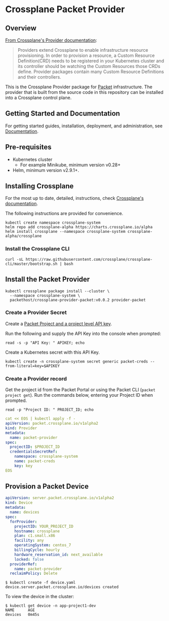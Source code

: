# Crossplane Packet Provider

## Overview

[From Crossplane's Provider documentation](https://crossplane.io/docs/v0.12/introduction/providers.html):

> Providers extend Crossplane to enable infrastructure resource provisioning. In order to provision a resource, a Custom Resource Definition(CRD) needs to be registered in your Kubernetes cluster and its controller should be watching the Custom Resources those CRDs define. Provider packages contain many Custom Resource Definitions and their controllers.

This is the Crossplane Provider package for [Packet](https://www.packet.com)
infrastructure. The provider that is built from the source code in this
repository can be installed into a Crossplane control plane.

## Getting Started and Documentation

For getting started guides, installation, deployment, and administration, see [Documentation](https://crossplane.io/docs/latest).

## Pre-requisites

* Kubernetes cluster
  * For example Minikube, minimum version v0.28+
* Helm, minimum version v2.9.1+.

## Installing Crossplane

For the most up to date, detailed, instructions, check [Crossplane's documentation](https://crossplane.io/docs/v0.12/getting-started/install-configure.html).

The following instructions are provided for convenience.

```console
kubectl create namespace crossplane-system
helm repo add crossplane-alpha https://charts.crossplane.io/alpha
helm install crossplane --namespace crossplane-system crossplane-alpha/crossplane
```

### Install the Crossplane CLI

```console
curl -sL https://raw.githubusercontent.com/crossplane/crossplane-cli/master/bootstrap.sh | bash
```

## Install the Packet Provider

```console
kubectl crossplane package install --cluster \
  --namespace crossplane-system \
  packethost/crossplane-provider-packet:v0.0.2 provider-packet
```

### Create a Provider Secret

Create a [Packet Project and a project level API key](https://www.packet.com/developers/docs/API/getting-started/).

Run the following and supply the API Key into the console when prompted:

```console
read -s -p "API Key: " APIKEY; echo
```

Create a Kubernetes secret with this API Key.

```console
kubectl create -n crossplane-system secret generic packet-creds --from-literal=key=$APIKEY
```

### Create a Provider record

Get the project id from the Packet Portal or using the Packet CLI (`packet project get`). Run the commands below, entering your Project ID when prompted.

```console
read -p "Project ID: " PROJECT_ID; echo
```

```yaml
cat << EOS | kubectl apply -f -
apiVersion: packet.crossplane.io/v1alpha2
kind: Provider
metadata:
  name: packet-provider
spec:
  projectID: $PROJECT_ID
  credentialsSecretRef:
    namespace: crossplane-system
    name: packet-creds
    key: key
EOS
```

<!---
TODO(displague): do we want projectID in the provider? facility? organization?
Use a shell prompt or patch approach?
kubectl patch provider packet-provider --type=merge --patch='{"spec":{"projectID":"the-uuid"}}'
--->

## Provision a Packet Device

```yaml
apiVersion: server.packet.crossplane.io/v1alpha2
kind: Device
metadata:
  name: devices
spec:
  forProvider:
    projectID: YOUR_PROJECT_ID
    hostname: crossplane
    plan: c1.small.x86
    facility: any
    operatingSystem: centos_7
    billingCycle: hourly
    hardware_reservation_id: next_available
    locked: false
  providerRef:
    name: packet-provider
  reclaimPolicy: Delete
```

```console
$ kubectl create -f device.yaml
device.server.packet.crossplane.io/devices created
```

To view the device in the cluster:

```console
$ kubectl get device -n app-project1-dev
NAME      AGE
devices   0m45s
```
